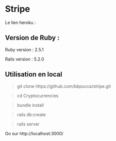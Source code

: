 
<h1>Stripe</h1> Le lien heroku :


<h2>Version de Ruby :</h2>

Ruby version : 2.5.1

Rails version : 5.2.0

<h2>Utilisation en local</h2>


> <p>git clone https://github.com/bbpucca/stripe.git

> cd Cryptocurrencies

> bundle install 

> rails db:create


> rails server  

Go sur http://localhost:3000/
